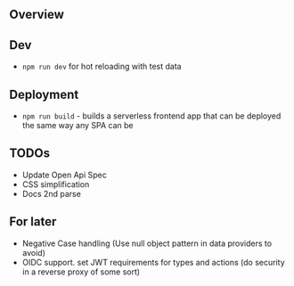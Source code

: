 ## Overview

## Dev

- `npm run dev` for hot reloading with test data

## Deployment

- `npm run build` - builds a serverless frontend app that can be deployed the same way any SPA can be

## TODOs
- Update Open Api Spec
- CSS simplification
- Docs 2nd parse


## For later
- Negative Case handling (Use null object pattern in data providers to avoid)
- OIDC support. set JWT requirements for types and actions (do security in a reverse proxy of some sort)
